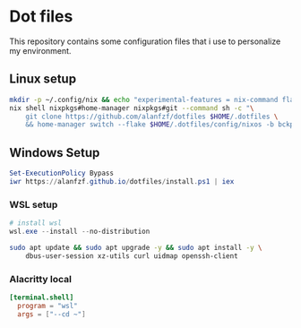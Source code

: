 # Dot files

This repository contains some configuration files that i use to personalize my environment.

## Linux setup

```bash
mkdir -p ~/.config/nix && echo "experimental-features = nix-command flakes" > ~/.config/nix/nix.conf
nix shell nixpkgs#home-manager nixpkgs#git --command sh -c "\
    git clone https://github.com/alanfzf/dotfiles $HOME/.dotfiles \
    && home-manager switch --flake $HOME/.dotfiles/config/nixos -b bckp"
```

## Windows Setup

```powershell
Set-ExecutionPolicy Bypass
iwr https://alanfzf.github.io/dotfiles/install.ps1 | iex
```

### WSL setup

```powershell
# install wsl
wsl.exe --install --no-distribution
```

```bash
sudo apt update && sudo apt upgrade -y && sudo apt install -y \
    dbus-user-session xz-utils curl uidmap openssh-client
```

### Alacritty local

```toml
[terminal.shell]
  program = "wsl"
  args = ["--cd ~"]
```
